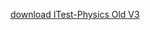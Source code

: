 [ download ITest-Physics Old V3](https://play.google.com/store/apps/details?id=air.com.moaz.Itestphy)
